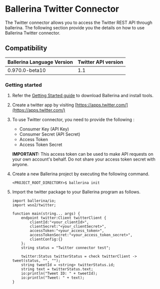 # Ballerina Twitter Connector

The Twitter connector allows you to access the Twitter REST API through ballerina. The following section provide you the details on how to use Ballerina 
Twitter connector.

## Compatibility
| Ballerina Language Version | Twitter API version  |
| ------------- | -----|
| 0.970.0-beta10 | 1.1 |


### Getting started
1. Refer the [Getting Started guide](https://ballerina.io/learn/getting-started/) to download Ballerina and install tools.

2. Create a twitter app by visiting [https://apps.twitter.com/](https://apps.twitter.com/)
3. To use Twitter connector, you need to provide the following :
    * Consumer Key (API Key)
    * Consumer Secret (API Secret)
    * Access Token
    * Access Token Secret
    
    **IMPORTANT:** This access token can be used to make API requests on your own account's behalf. Do not share your access token secret with anyone.
4. Create a new Ballerina project by executing the following command.
    ```ballerina
    <PROJECT_ROOT_DIRECTORY>$ ballerina init
    ```
5. Import the twitter package to your Ballerina program as follows.

    ```ballerina
    import ballerina/io;
    import wso2/twitter;
    
    function main(string... args) {
        endpoint twitter:Client twitterClient {
            clientId:"<your_clientId>",
            clientSecret:"<your_clientSecret>",
            accessToken:"<your_access_token>",
            accessTokenSecret:"<your_access_token_secret>",
            clientConfig:{}
        };
        string status = "Twitter connector test";
    
        twitter:Status twitterStatus = check twitterClient -> tweet(status, "", "");
        string tweetId = <string> twitterStatus.id;
        string text = twitterStatus.text;
        io:println("Tweet ID: " + tweetId);
        io:println("Tweet: " + text);
    }
    ```